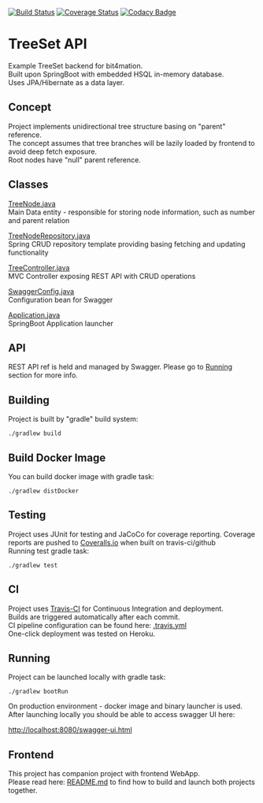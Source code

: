[![Build Status](https://travis-ci.com/harmony1358/treeset.svg?branch=master)](https://travis-ci.com/harmony1358/treeset) [![Coverage Status](https://coveralls.io/repos/github/harmony1358/treeset/badge.svg?service=github)](https://coveralls.io/github/harmony1358/treeset)  [![Codacy Badge](https://api.codacy.com/project/badge/Grade/d555e12a786e49b691ab2790ad28c5c9)](https://www.codacy.com/app/harmony1358/treeset?utm_source=github.com&amp;utm_medium=referral&amp;utm_content=harmony1358/treeset&amp;utm_campaign=Badge_Grade)

# TreeSet API

Example TreeSet backend for bit4mation.  
Built upon SpringBoot with embedded HSQL in-memory database.  
Uses JPA/Hibernate as a data layer.  
  
## Concept

Project implements unidirectional tree structure basing on "parent" reference.  
The concept assumes that tree branches will be lazily loaded by frontend to avoid deep fetch exposure.  
Root nodes have "null" parent reference.  

## Classes
[TreeNode.java](https://github.com/harmony1358/treeset/blob/master/src/main/java/pl/bit4mation/treeset/entities/TreeNode.java)   
Main Data entity - responsible for storing node information, such as number and parent relation  

[TreeNodeRepository.java](https://github.com/harmony1358/treeset/blob/master/src/main/java/pl/bit4mation/treeset/dao/TreeNodeRepository.java)  
Spring CRUD repository template providing basing fetching and updating functionality  
  
[TreeController.java](https://github.com/harmony1358/treeset/blob/master/src/main/java/pl/bit4mation/treeset/controllers/TreeController.java)  
MVC Controller exposing REST API with CRUD operations  
  
[SwaggerConfig.java](https://github.com/harmony1358/treeset/blob/master/src/main/java/pl/bit4mation/treeset/config/SwaggerConfig.java)  
Configuration bean for Swagger  
  
[Application.java](https://github.com/harmony1358/treeset/blob/master/src/main/java/pl/bit4mation/treeset/Application.java)  
SpringBoot Application launcher  
  
## API  
  
REST API ref is held and managed by Swagger.  Please go to [Running](#running) section for more info.

## Building
  
Project is built by "gradle" build system:  

`./gradlew build`

## Build Docker Image
  
You can build docker image with gradle task:  

`./gradlew distDocker`

## Testing
  
Project uses JUnit for testing and JaCoCo for coverage reporting. 
Coverage reports are pushed to [Coveralls.io](https://coveralls.io/) when built on travis-ci/github  
Running test gradle task:  
  
`./gradlew test`
  
## CI
  
Project uses [Travis-CI](https://travis-ci.org/) for Continuous Integration and deployment.  
Builds are triggered automatically after each commit.  
CI pipeline configuration can be found here:  [.travis.yml](https://github.com/harmony1358/treeset/blob/master/.travis.yml)  
One-click deployment was tested on Heroku.  
  
## Running
  
Project can be launched locally with gradle task:    
  
`./gradlew bootRun`  
  
On production environment - docker image and binary launcher is used.  
After launching locally you should be able to access swagger UI here:  
  
[http://localhost:8080/swagger-ui.html](http://localhost:8080/swagger-ui.html)  

## Frontend  
  
This project has companion project with frontend WebApp.  
Please read here: [README.md](https://github.com/harmony1358/treesetclient/blob/master/README.md) to find how to build and launch both projects together.
